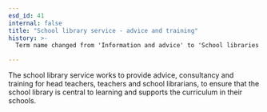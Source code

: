```yaml
---
esd_id: 41
internal: false
title: "School library service - advice and training"
history: >-
  Term name changed from 'Information and advice' to 'School libraries - information and advice' and scope notes added in version 2.02. Term name changed from 'School libraries - information and advice' to 'Schools - libraries - advice and training' in version 3.00. Name changed to 'Schools Library Service - advice and training' in version 3.08.

---
```


The school library service works to provide advice, consultancy and training for head teachers, teachers and school librarians, to ensure that the school library is central to learning and supports the curriculum in their schools.

